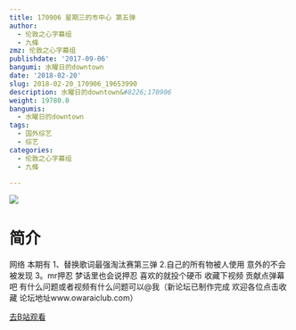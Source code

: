 ```yaml
---
title: 170906 星期三的市中心 第五弹
author:
  - 伦敦之心字幕组
  - 九條
zmz: 伦敦之心字幕组
publishdate: '2017-09-06'
bangumi: 水曜日的downtown
date: '2018-02-20'
slug: 2018-02-20_170906_19653990
description: 水曜日的downtown&#8226;170906
weight: 19780.0
bangumis:
  - 水曜日的downtown
tags:
  - 国外综艺
  - 综艺
categories:
  - 伦敦之心字幕组
  - 九條

---
```

![](https://i.imgur.com/uawTTLh.png)
# 简介  
网络
本期有 1、替换歌词最强淘汰赛第三弹 2.自己的所有物被人使用 意外的不会被发现 3。mr押忍 梦话里也会说押忍 喜欢的就投个硬币 收藏下视频 贡献点弹幕吧 有什么问题或者视频有什么问题可以@我（新论坛已制作完成 欢迎各位点击收藏 论坛地址www.owaraiclub.com）  

[去B站观看](https://www.bilibili.com/video/av19653990/)
 
